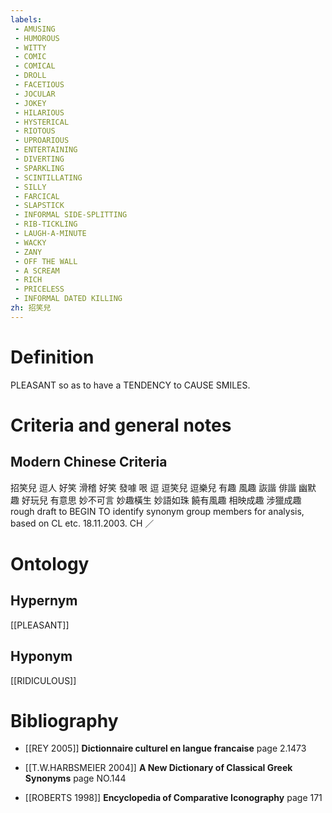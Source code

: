 ```yaml
---
labels: 
 - AMUSING
 - HUMOROUS
 - WITTY
 - COMIC
 - COMICAL
 - DROLL
 - FACETIOUS
 - JOCULAR
 - JOKEY
 - HILARIOUS
 - HYSTERICAL
 - RIOTOUS
 - UPROARIOUS
 - ENTERTAINING
 - DIVERTING
 - SPARKLING
 - SCINTILLATING
 - SILLY
 - FARCICAL
 - SLAPSTICK
 - INFORMAL SIDE-SPLITTING
 - RIB-TICKLING
 - LAUGH-A-MINUTE
 - WACKY
 - ZANY
 - OFF THE WALL
 - A SCREAM
 - RICH
 - PRICELESS
 - INFORMAL DATED KILLING
zh: 招笑兒
---
```


# Definition
PLEASANT so as to have a TENDENCY to CAUSE SMILES.
# Criteria and general notes
## Modern Chinese Criteria
招笑兒
逗人
好笑
滑稽
好笑
發噱
哏
逗
逗笑兒
逗樂兒
有趣
風趣
詼諧
俳諧
幽默
趣
好玩兒
有意思
妙不可言
妙趣橫生
妙語如珠
饒有風趣
相映成趣
涉獵成趣
rough draft to BEGIN TO identify synonym group members for analysis, based on CL etc. 18.11.2003. CH ／
# Ontology

## Hypernym
[[PLEASANT]]
## Hyponym
[[RIDICULOUS]]
# Bibliography
- [[REY 2005]]
**Dictionnaire culturel en langue francaise** page 2.1473

- [[T.W.HARBSMEIER 2004]]
**A New Dictionary of Classical Greek Synonyms** page NO.144

- [[ROBERTS 1998]]
**Encyclopedia of Comparative Iconography** page 171
